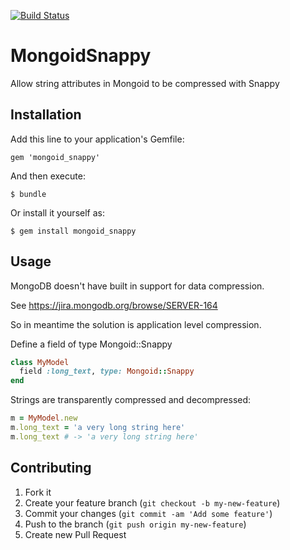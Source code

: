 [![Build Status](https://travis-ci.org/rs-pro/mongoid_snappy.png?branch=master)](https://travis-ci.org/rs-pro/mongoid_snappy)

# MongoidSnappy

Allow string attributes in Mongoid to be compressed with Snappy

## Installation

Add this line to your application's Gemfile:

    gem 'mongoid_snappy'

And then execute:

    $ bundle

Or install it yourself as:

    $ gem install mongoid_snappy

## Usage

MongoDB doesn't have built in support for data compression.

See https://jira.mongodb.org/browse/SERVER-164

So in meantime the solution is application level compression.

Define a field of type Mongoid::Snappy

```ruby
class MyModel
  field :long_text, type: Mongoid::Snappy
end
```

Strings are transparently compressed and decompressed:

```ruby
m = MyModel.new
m.long_text = 'a very long string here'
m.long_text # -> 'a very long string here'
```

## Contributing

1. Fork it
2. Create your feature branch (`git checkout -b my-new-feature`)
3. Commit your changes (`git commit -am 'Add some feature'`)
4. Push to the branch (`git push origin my-new-feature`)
5. Create new Pull Request
